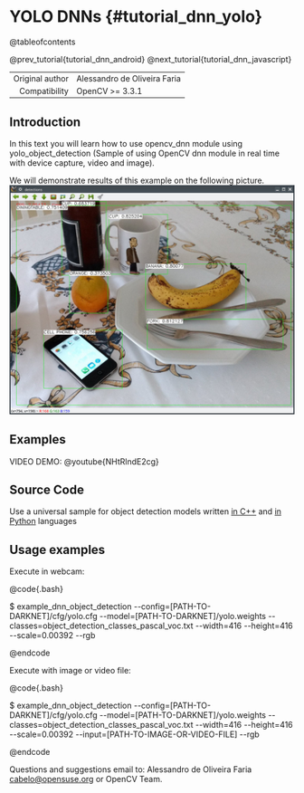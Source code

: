 YOLO DNNs  {#tutorial_dnn_yolo}
===============================

@tableofcontents

@prev_tutorial{tutorial_dnn_android}
@next_tutorial{tutorial_dnn_javascript}

|    |    |
| -: | :- |
| Original author | Alessandro de Oliveira Faria |
| Compatibility | OpenCV >= 3.3.1 |

Introduction
------------

In this text you will learn how to use opencv_dnn module using yolo_object_detection (Sample of using OpenCV dnn module in real time with device capture, video and image).

We will demonstrate results of this example on the following picture.
![Picture example](images/yolo.jpg)

Examples
--------

VIDEO DEMO:
@youtube{NHtRlndE2cg}

Source Code
-----------

Use a universal sample for object detection models written
[in C++](https://github.com/opencv/opencv/blob/4.x/samples/dnn/object_detection.cpp) and
[in Python](https://github.com/opencv/opencv/blob/4.x/samples/dnn/object_detection.py) languages

Usage examples
--------------

Execute in webcam:

@code{.bash}

$ example_dnn_object_detection --config=[PATH-TO-DARKNET]/cfg/yolo.cfg --model=[PATH-TO-DARKNET]/yolo.weights --classes=object_detection_classes_pascal_voc.txt --width=416 --height=416 --scale=0.00392 --rgb

@endcode

Execute with image or video file:

@code{.bash}

$ example_dnn_object_detection --config=[PATH-TO-DARKNET]/cfg/yolo.cfg --model=[PATH-TO-DARKNET]/yolo.weights --classes=object_detection_classes_pascal_voc.txt --width=416 --height=416 --scale=0.00392 --input=[PATH-TO-IMAGE-OR-VIDEO-FILE] --rgb

@endcode

Questions and suggestions email to: Alessandro de Oliveira Faria cabelo@opensuse.org or OpenCV Team.
